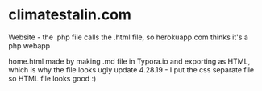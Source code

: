 # climatestalin.com

Website - the .php file calls the .html file, so herokuapp.com thinks it's a php webapp 

home.html made by making .md file in Typora.io and exporting as HTML, which is why the file looks ugly 
update 4.28.19 - I put the css separate file so HTML file looks good :)
